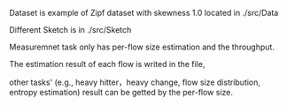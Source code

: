 Dataset is example of Zipf dataset with skewness 1.0 located in  ./src/Data   

Different Sketch is in ./src/Sketch

Measuremnet task only has per-flow size estimation and the throughput.

The estimation result of each flow is writed in the file,

other tasks' (e.g., heavy hitter，heavy change, flow size distribution, entropy estimation) result can be getted by the per-flow size.   
